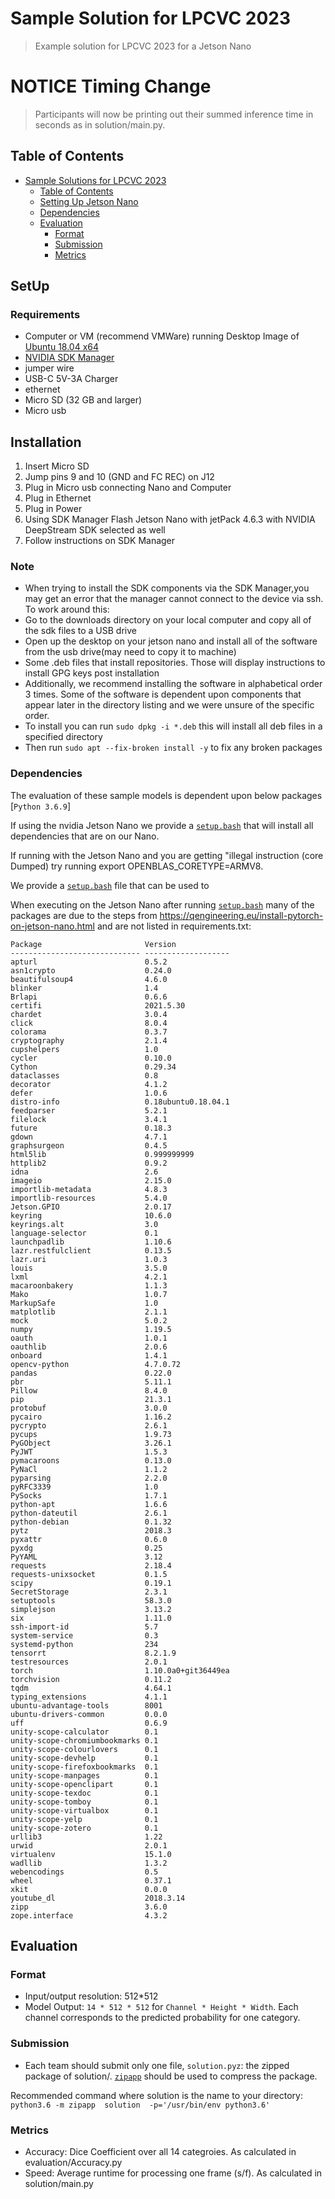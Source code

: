 # Sample Solution for LPCVC 2023

> Example solution for LPCVC 2023 for a Jetson Nano
# NOTICE Timing Change
> Participants will now be printing out their summed inference time in seconds as in solution/main.py.

## Table of Contents

- [Sample Solutions for LPCVC 2023](#sample-solutions-for-lpcvc-2023)
  - [Table of Contents](#table-of-contents)
  - [Setting Up Jetson Nano](#SetUp)
  - [Dependencies](#dependencies)
  - [Evaluation](#evaluation)
    - [Format](#format)
    - [Submission](#submission)
    - [Metrics](#metrics)
## SetUp
### Requirements
 - Computer or VM (recommend VMWare) running Desktop Image of [Ubuntu 18.04 x64](https://releases.ubuntu.com/18.04/)
 - [NVIDIA SDK Manager](https://developer.nvidia.com/sdk-manager)
 - jumper wire
 - USB-C 5V-3A Charger
 - ethernet
 - Micro SD (32 GB and larger)
 - Micro usb

## Installation
1. Insert Micro SD
2. Jump pins 9 and 10 (GND and FC REC) on J12
3. Plug in Micro usb connecting Nano and Computer
4. Plug in Ethernet
5. Plug in Power 
6. Using SDK Manager Flash Jetson Nano with jetPack 4.6.3 with NVIDIA DeepStream SDK selected as well
7. Follow instructions on SDK Manager
### Note
  - When trying to install the SDK components via the SDK Manager,you may get an error that the manager cannot connect to the device via ssh.
  To work around this:
  - Go to the downloads directory on your local computer and copy all of the sdk files to a USB drive
  - Open up the desktop on your jetson nano and install all of the software from the usb drive(may need to copy it to machine)
  - Some .deb files that install repositories. Those will display instructions to install GPG keys post installation
  - Additionally, we recommend installing the software in alphabetical order 3 times. Some of the software is dependent upon components that appear later in the        directory listing and we were unsure of the specific order.
  - To install you can run `sudo dpkg -i *.deb` this will install all deb files in a specified directory
  - Then run `sudo apt --fix-broken install -y` to fix any broken packages
### Dependencies

The evaluation of these sample models is dependent upon below packages
[`Python 3.6.9`]

If using the nvidia Jetson Nano we provide a [`setup.bash`](setup.bash) that will install all dependencies that are on our Nano.

If running with the Jetson Nano and you are getting "illegal instruction (core Dumped) try running export OPENBLAS_CORETYPE=ARMV8.

We provide a [`setup.bash`](setup.bash) file that can be used to

When executing on the Jetson Nano after running [`setup.bash`](setup.bash) many of the packages are due to the steps from https://qengineering.eu/install-pytorch-on-jetson-nano.html and are not listed in requirements.txt:
```
Package                       Version
----------------------------- -------------------
apturl                        0.5.2
asn1crypto                    0.24.0
beautifulsoup4                4.6.0
blinker                       1.4
Brlapi                        0.6.6
certifi                       2021.5.30
chardet                       3.0.4
click                         8.0.4
colorama                      0.3.7
cryptography                  2.1.4
cupshelpers                   1.0
cycler                        0.10.0
Cython                        0.29.34
dataclasses                   0.8
decorator                     4.1.2
defer                         1.0.6
distro-info                   0.18ubuntu0.18.04.1
feedparser                    5.2.1
filelock                      3.4.1
future                        0.18.3
gdown                         4.7.1
graphsurgeon                  0.4.5
html5lib                      0.999999999
httplib2                      0.9.2
idna                          2.6
imageio                       2.15.0
importlib-metadata            4.8.3
importlib-resources           5.4.0
Jetson.GPIO                   2.0.17
keyring                       10.6.0
keyrings.alt                  3.0
language-selector             0.1
launchpadlib                  1.10.6
lazr.restfulclient            0.13.5
lazr.uri                      1.0.3
louis                         3.5.0
lxml                          4.2.1
macaroonbakery                1.1.3
Mako                          1.0.7
MarkupSafe                    1.0
matplotlib                    2.1.1
mock                          5.0.2
numpy                         1.19.5
oauth                         1.0.1
oauthlib                      2.0.6
onboard                       1.4.1
opencv-python                 4.7.0.72
pandas                        0.22.0
pbr                           5.11.1
Pillow                        8.4.0
pip                           21.3.1
protobuf                      3.0.0
pycairo                       1.16.2
pycrypto                      2.6.1
pycups                        1.9.73
PyGObject                     3.26.1
PyJWT                         1.5.3
pymacaroons                   0.13.0
PyNaCl                        1.1.2
pyparsing                     2.2.0
pyRFC3339                     1.0
PySocks                       1.7.1
python-apt                    1.6.6
python-dateutil               2.6.1
python-debian                 0.1.32
pytz                          2018.3
pyxattr                       0.6.0
pyxdg                         0.25
PyYAML                        3.12
requests                      2.18.4
requests-unixsocket           0.1.5
scipy                         0.19.1
SecretStorage                 2.3.1
setuptools                    58.3.0
simplejson                    3.13.2
six                           1.11.0
ssh-import-id                 5.7
system-service                0.3
systemd-python                234
tensorrt                      8.2.1.9
testresources                 2.0.1
torch                         1.10.0a0+git36449ea
torchvision                   0.11.2
tqdm                          4.64.1
typing_extensions             4.1.1
ubuntu-advantage-tools        8001
ubuntu-drivers-common         0.0.0
uff                           0.6.9
unity-scope-calculator        0.1
unity-scope-chromiumbookmarks 0.1
unity-scope-colourlovers      0.1
unity-scope-devhelp           0.1
unity-scope-firefoxbookmarks  0.1
unity-scope-manpages          0.1
unity-scope-openclipart       0.1
unity-scope-texdoc            0.1
unity-scope-tomboy            0.1
unity-scope-virtualbox        0.1
unity-scope-yelp              0.1
unity-scope-zotero            0.1
urllib3                       1.22
urwid                         2.0.1
virtualenv                    15.1.0
wadllib                       1.3.2
webencodings                  0.5
wheel                         0.37.1
xkit                          0.0.0
youtube_dl                    2018.3.14
zipp                          3.6.0
zope.interface                4.3.2
```
## Evaluation

### Format

- Input/output resolution: 512\*512
- Model Output: `14 * 512 * 512` for `Channel * Height * Width`. Each channel
  corresponds to the predicted probability for one category.

### Submission
- Each team should submit only one file, `solution.pyz`: the zipped package of solution/. [`zipapp`](https://docs.python.org/3/library/zipapp.html) should be used to compress the package.

Recommended command where solution is the name to your directory: `python3.6 -m zipapp  solution  -p='/usr/bin/env python3.6'`

### Metrics
- Accuracy: Dice Coefficient over all 14 categroies. As calculated in evaluation/Accuracy.py
- Speed: Average runtime for processing one frame (s/f). As calculated in solution/main.py

